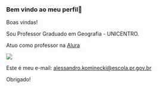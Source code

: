 ### Bem vindo ao meu perfil👋
Boas vindas!

Sou Professor Graduado em Geografia - UNICENTRO.

Atuo como professor na [Alura](https://www.alura.com.br/)

![](https://media.tenor.com/NA-Gg_3A890AAAAM/tornado-world-meteorological-day.gif)

Este é meu e-mail: alessandro.kominecki@escola.pr.gov.br

Obrigado!

